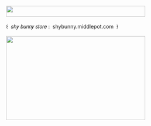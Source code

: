 <img width="380" height="30" src="https://middlepot.com/img/lacey.png">\
  \
 ‌ ‌ ‌ ‌꒰ ‌ 𝑠ℎ𝑦 𝑏𝑢𝑛𝑛𝑦 𝑠𝑡𝑜𝑟𝑒 : ‌ shybunny.middlepot.com ‌ ꒱\
  \
<img width="380" height="230" src="https://middlepot.com/img/delicate.jpg">
